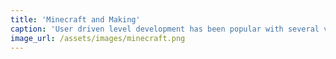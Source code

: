 ```yaml
---
title: 'Minecraft and Making'
caption: 'User driven level development has been popular with several video-games, but Minecraft has put the making of video game worlds at the center of the gameplay.'
image_url: /assets/images/minecraft.png
---
```


